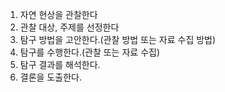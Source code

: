 1. 자연 현상을 관찰한다
2. 관찰 대상, 주제를 선정한다
3. 탐구 방법을 고안한다.(관찰 방법 또는 자료 수집 방법)
4. 탐구를 수행한다.(관찰 또는 자료 수집)
5. 탐구 결과를 해석한다.
6. 결론을 도출한다.